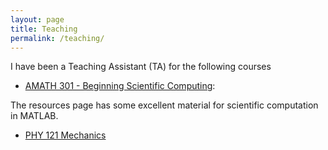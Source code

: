 ```yaml
---
layout: page
title: Teaching
permalink: /teaching/
---
```


I have been a Teaching Assistant (TA) for the following courses
* [AMATH 301 - Beginning Scientific Computing](http://courses.washington.edu/am301/):

The resources page has some excellent material for scientific computation in MATLAB.
* [PHY 121 Mechanics](http://courses.washington.edu/phys121z/index.php) 

